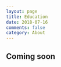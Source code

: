 ```yaml
---
layout: page
title: Education
date: 2018-07-16
comments: false
category: About
---
```


## Coming soon
